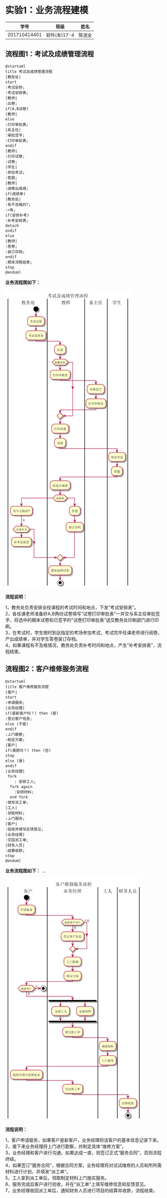# 实验1：业务流程建模
|学号|班级|姓名|
|:-------:|:-------------: | :----------:|
|201710414401|软件(本)17-4|陈泯全|
## 流程图1：考试及成绩管理流程
``` flow1
@startuml
title 考试及成绩管理流程
|教务处|
start
:考试安排;
:考试安排表;
|教师|
:出卷;
if(A,B试卷)
|教师|
else
:打印审批表;
|系主任|
:审批签字;
:打印审批表;
endif
|教师|
:打印试卷;
:试卷;
|学生|
:参加考试;
:答题;
|教师|
:阅卷出成绩;
if(成绩单)
|教务处|
:有不及格的?;
->有;
if(安排补考)
:补考安排表;
detach
endif
else
|教师|
:答卷;
:装订存档;
endif
:期末流程结束;
stop
@enduml
```
**业务流程图如下：**

![flow1](flow1.png)

**流程说明：**

1，教务处负责安排全校课程的考试时间和地点，下发“考试安排表”。\
2，各任课老师准备好A,B两份试卷填写“试卷打印审批表”一并交与系主任审批签字，将选中的期末试卷和已签字的“试卷打印审批表”送交教务处印刷部门进行印刷。\
3，在考试时，学生按时到达指定的考场参加考试，考试完毕任课老师进行阅卷，产出成绩单，并对学生答卷装订存档。\
4，如果课程有不及格情况，教务处负责补考时间和地点，产生“补考安排表”，流程结束。

## 流程图2：客户维修服务流程
``` flow2
@startuml
title 客户维修服务流程
|客户|
start
:申请服务;
|业务经理|
if(是新客户吗？) then (是)
:登记客户信息;
else (不是)
endif
:上门勘察;
:制定方案;
|客户|
if(满意吗？) then (否)
stop
else (是)
endif
|业务经理|
 fork
	: 安排工人;
  fork again
	:安排材料;
  end fork
:填写派工单;
|工人|
:领取材料;
:上门服务;
|客户|
:验收并填写反馈意见;
|业务经理|
:交回派工单;
|财务人员|
:结算收款;
stop
@enduml
```
**业务流程图如下：**
...

![flow2](flow2.png)

**流程说明：**

1，客户申请服务，如果客户是新客户，业务经理将该客户的基本信息记录下来。\
2，接下来业务经理将上门进行勘察，并制定具体“维修方案”。\
3，业务经理和客户进行沟通，如果达成一直，则签订正式“服务合同”，否则流程终结。\
4，如果签订“服务合同”，根据合同方案，业务经理将对试试维修的人员和所所需材料进行计划，并填发“派工单”。\
5，工人拿到派工单后，领取制定材料上门施实服务。\
6，服务完成后客户进行验收，并在“派工单”上填写维修信息和反馈意见。\
7，业务经理收回派工单后，通知财务人员进行项目的结算并收款，流程结束。